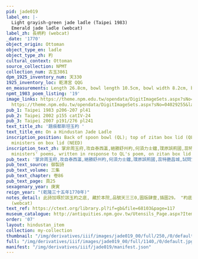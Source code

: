 ```yaml
---
pid: jade019
label_en: |-
  Light grayish-green jade ladle (Taipei 1983)
  Emerald jade ladle (webcat)
label_zh: 長柄杓 (webcat)
_date: '1770'
object_origin: Ottoman
object_type_en: ladle
object_type_zh: 杓
cultural_context: Ottoman
source_collection: NPMT
collection_num: 古玉3861
dpm_1925_inventory_num: 天330
1925_inventory_loc: 乾清宮 QQG
en_measurements: Length 26.8cm, bowl length 10.5cm, bowl width 8.2cm, bowl depth 4.8cm
npmt_1983_poem_listing: '19'
image_links: https://theme.npm.edu.tw/opendata/DigitImageSets.aspx?sNo=04029256&lang=2&Key=ottoman&pageNo=4
  https://theme.npm.edu.tw/opendata/DigitImageSets.aspx?sNo=04029255&lang=2&Key=ottoman&pageNo=4  https://theme.npm.edu.tw/opendata/DigitImageSets.aspx?sNo=04029254&lang=2&Key=ottoman&pageNo=5
pub_1: Taipei 1983 p206-207 pl41
pub_2: Taipei 2002 p155 catIV-24
pub_3: Taipei 2007 p191/276 pl241
text_title_zh: '題痕都斯坦玉杓 '
text_title_en: On a Hindustan Jade Ladle
inscription_position: Back of spoon bowl (QL); top of zitan box lid (QL); poetry by
  ministers on box lid (NEED)
inscription_text_zh: 掌非周玉府,攻自泰西瀛,絕勝舒州杓,何須力士鐺,璞原誤荊國,蕊特艷昌城,試問宜誰贈,應調傳說羹。 (QL) Need 6
  ministers' poems, written in response to QL's poem, on zitan box lid
pub_text: '掌非周玉府,攻自泰西瀛,絕勝舒州杓,何須力士鐺,璞原誤荊國,蕊特艷昌城,試問宜誰贈,應調傳說羹。 '
pub_text_source: 御製詩
pub_text_volume: 三集
pub_text_chapter: 卷86
pub_text_page: 頁25
sexagenary_year: 庚寅
reign_year: "(乾隆三十五年1770年)"
notes_detail: 此詩加琢於該玉杓之底, 藏於本院,品號天三三0,圖版肆壹,插圖29。 "杓底加琢乾隆三十五年（1770）御製詩四十字：掌非周玉府，攻自泰西瀛，絕勝舒州杓，何須力士鐺。璞原誤荊國，蕊特豔昌城，試問宜誰贈，應調傅說羹。並刻「乾隆庚寅春御題」七字及「比德」璽文一方。同一詩亦刻字泥金於宮中所配製之紫檀木盒的盒蓋上方，盒蓋周圍還加刻了六位大臣所唱和的詩篇。經核查《清高宗御製詩文全集》可知，該詩的詩題為「題痕都斯坦玉杓」，收錄於御製詩三集卷86頁25。"
  (webcat)
text_ref: https://ctext.org/library.pl?if=gb&file=68103&page=117
museum_catalogue: http://antiquities.npm.gov.tw/Utensils_Page.aspx?ItemId=54286
order: '07'
layout: hindustan_item
collection: my-collection
thumbnail: "/img/derivatives/iiif/images/jade019_00/full/250,/0/default.jpg"
full: "/img/derivatives/iiif/images/jade019_00/full/1140,/0/default.jpg"
manifest: "/img/derivatives/iiif/jade019/manifest.json"
---
```

